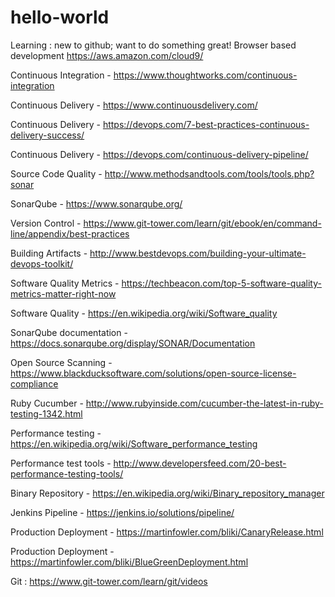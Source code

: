 # hello-world
Learning : new to github; want to do something great!
Browser based development https://aws.amazon.com/cloud9/

Continuous Integration - https://www.thoughtworks.com/continuous-integration

Continuous Delivery - https://www.continuousdelivery.com/

Continuous Delivery - https://devops.com/7-best-practices-continuous-delivery-success/

Continuous Delivery - https://devops.com/continuous-delivery-pipeline/

Source Code Quality - http://www.methodsandtools.com/tools/tools.php?sonar

SonarQube - https://www.sonarqube.org/

Version Control - https://www.git-tower.com/learn/git/ebook/en/command-line/appendix/best-practices

Building Artifacts - http://www.bestdevops.com/building-your-ultimate-devops-toolkit/

Software Quality Metrics - https://techbeacon.com/top-5-software-quality-metrics-matter-right-now

Software Quality - https://en.wikipedia.org/wiki/Software_quality

SonarQube documentation - https://docs.sonarqube.org/display/SONAR/Documentation

Open Source Scanning - https://www.blackducksoftware.com/solutions/open-source-license-compliance

Ruby Cucumber - http://www.rubyinside.com/cucumber-the-latest-in-ruby-testing-1342.html

Performance testing - https://en.wikipedia.org/wiki/Software_performance_testing

Performance test tools - http://www.developersfeed.com/20-best-performance-testing-tools/

Binary Repository - https://en.wikipedia.org/wiki/Binary_repository_manager

Jenkins Pipeline - https://jenkins.io/solutions/pipeline/

Production Deployment - https://martinfowler.com/bliki/CanaryRelease.html

Production Deployment - https://martinfowler.com/bliki/BlueGreenDeployment.html

Git : https://www.git-tower.com/learn/git/videos

